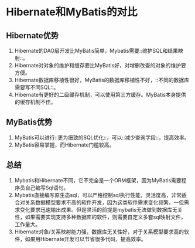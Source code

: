 # Hibernate和MyBatis的对比

## Hibernate优势
1. Hibernate的DAO层开发比MyBatis简单，Mybatis需要::维护SQL和结果映射::。
2. Hibernate对对象的维护和缓存要比MyBatis好，对增删改查的对象的维护要方便。
3. Hibernate数据库移植性很好，MyBatis的数据库移植性不好，::不同的数据库需要写不同SQL::。
4. Hibernate有更好的二级缓存机制，可以使用第三方缓存。MyBatis本身提供的缓存机制不佳。

## MyBatis优势
1. MyBatis可以进行::更为细致的SQL优化::，可以::减少查询字段::，提高效率。
2. MyBatis容易掌握，而Hibernate门槛较高。

## 总结
1. Mybatis和Hibernate不同，它不完全是一个ORM框架，因为MyBatis需要程序员自己编写Sql语句。
2. Mybatis直接编写原生态sql，可以严格控制sql执行性能，灵活度高，非常适合对关系数据模型要求不高的软件开发，因为这类软件需求变化频繁，一但需求变化要求迅速输出成果。但是灵活的前提是mybatis无法做到数据库无关性，如果需要实现支持多种数据库的软件，则需要自定义多套sql映射文件，工作量大。
3. Hibernate对象/关系映射能力强，数据库无关性好，对于关系模型要求高的软件，如果用Hibernate开发可以节省很多代码，提高效率。
